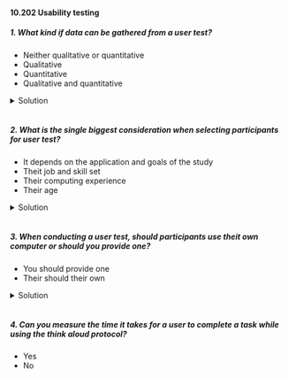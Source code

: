 #### 10.202 Usability testing

##### 1. What kind if data can be gathered from a user test?

- Neither qualitative or quantitative
- Qualitative
- Quantitative
- Qualitative and quantitative 

<details>
  <summary>Solution</summary>

  Qualitative and quantitative 

  </br>

</details>

</br>

##### 2. What is the single biggest consideration when selecting participants for user test?

- It depends on the application and goals of the study
- Theit job and skill set
- Their computing experience
- Their age

<details>
  <summary>Solution</summary>

   It depends on the application and goals of the study

  </br>

</details>

</br>

##### 3. When conducting a user test, should participants use theit own computer or should you provide one?

- You should provide one
- Their should their own

<details>
  <summary>Solution</summary>

   You should provide one

  </br>

</details>

</br>

##### 4. Can you measure the time it takes for a user to complete a task while using the think aloud protocol?
- Yes
- No
